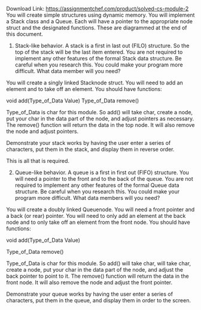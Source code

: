 Download Link: https://assignmentchef.com/product/solved-cs-module-2
<br>
You will create simple structures using dynamic memory.  You will implement a Stack class and a Queue.  Each will have a pointer to the appropriate node struct and the designated functions.  These are diagrammed at the end of this document.




<ol>

 <li>Stack-like behavior. A stack is a first in last out (FILO) structure.  So the top of the stack will be the last item entered.  You are not required to implement any other features of the formal Stack data structure.  Be careful when you research this.  You could make your program more difficult.  What data member will you need?</li>

</ol>




You will create a singly linked Stacknode struct.  You will need to add an element and to take off an element.  You should have functions:




void add(Type_of_Data Value)  Type_of_Data remove()




Type_of_Data is char for this module. So add() will take char, create a node, put your char in the data part of the node, and adjust pointers as necessary.  The remove() function will return the data in the top node.  It will also remove the node and adjust pointers.




Demonstrate your stack works by having the user enter a series of characters, put them in the stack, and display them in reverse order.




This is all that is required.




<ol start="2">

 <li>Queue-like behavior. A queue is a first in first out (FIFO) structure.  You will need a pointer to the front and to the back of the queue.  You are not required to implement any other features of the formal Queue data structure.  Be careful when you research this.  You could make your program more difficult.  What data members will you need?</li>

</ol>




You will create a doubly linked Queuenode.  You will need a front pointer and a back (or rear) pointer.  You will need to only add an element at the back node and to only take off an element from the front node.  You should have functions:




void add(Type_of_Data Value)

Type_of_Data remove()




Type_of_Data is char for this module. So add() will take char, will take char, create a node, put your char in the data part of the node, and adjust the back pointer to point to it.  The remove() function will return the data in the front node.  It will also remove the node and adjust the front pointer.




Demonstrate your queue works by having the user enter a series of characters, put them in the queue, and display them in order to the screen.


